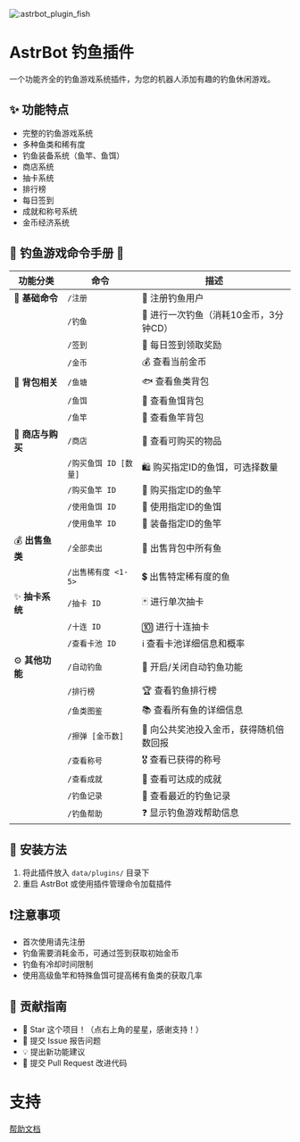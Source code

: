 ![:astrbot_plugin_fish](https://count.getloli.com/@:astrbot_plugin_fish?theme=capoo-1)

# AstrBot 钓鱼插件

一个功能齐全的钓鱼游戏系统插件，为您的机器人添加有趣的钓鱼休闲游戏。

## ✨ 功能特点

- 完整的钓鱼游戏系统
- 多种鱼类和稀有度
- 钓鱼装备系统（鱼竿、鱼饵）
- 商店系统
- 抽卡系统
- 排行榜
- 每日签到
- 成就和称号系统
- 金币经济系统


## 🎣 钓鱼游戏命令手册 🎣

| 功能分类       | 命令                               | 描述                                                       |
| -------------- | ---------------------------------- | ---------------------------------------------------------- |
| 🌟 **基础命令** | `/注册`                            | 📝 注册钓鱼用户                                              |
|                | `/钓鱼`                            | 🎣 进行一次钓鱼（消耗10金币，3分钟CD）                         |
|                | `/签到`                            | 📅 每日签到领取奖励                                          |
|                | `/金币`                            | 💰 查看当前金币                                              |
| 🎒 **背包相关** | `/鱼塘`                            | 🐟 查看鱼类背包                                              |
|                | `/鱼饵`                            | 🐛 查看鱼饵背包                                              |
|                | `/鱼竿`                            | 🥢 查看鱼竿背包                                              |
| 🛒 **商店与购买** | `/商店`                            | 🏪 查看可购买的物品                                          |
|                | `/购买鱼饵 ID [数量]`              | 🛍️ 购买指定ID的鱼饵，可选择数量                               |
|                | `/购买鱼竿 ID`                     | 🛒 购买指定ID的鱼竿                                          |
|                | `/使用鱼饵 ID`                     | 🎣 使用指定ID的鱼饵                                          |
|                | `/使用鱼竿 ID`                     | 🎣 装备指定ID的鱼竿                                          |
| 💰 **出售鱼类** | `/全部卖出`                        | 💸 出售背包中所有鱼                                          |
|                | `/出售稀有度 <1-5>`               | 💲 出售特定稀有度的鱼                                        |
| ✨ **抽卡系统** | `/抽卡 ID`                         | 🃏 进行单次抽卡                                              |
|                | `/十连 ID`                         | 🔟 进行十连抽卡                                              |
|                | `/查看卡池 ID`                     | ℹ️ 查看卡池详细信息和概率                                    |
| ⚙️ **其他功能** | `/自动钓鱼`                        | 🤖 开启/关闭自动钓鱼功能                                     |
|                | `/排行榜`                        | 🏆 查看钓鱼排行榜                                            |
|                | `/鱼类图鉴`                        | 📚 查看所有鱼的详细信息                                      |
|                | `/擦弹 [金币数]`                   | 🎯 向公共奖池投入金币，获得随机倍数回报                        |
|                | `/查看称号`                        | 🎖️ 查看已获得的称号                                          |
|                | `/查看成就`                        | 🎉 查看可达成的成就                                          |
|                | `/钓鱼记录`                        | 📜 查看最近的钓鱼记录                                        |
|                | `/钓鱼帮助`                        | ❓ 显示钓鱼游戏帮助信息                                      |


## 🔧 安装方法

1. 将此插件放入 `data/plugins/` 目录下
2. 重启 AstrBot 或使用插件管理命令加载插件

## ❗注意事项

- 首次使用请先注册
- 钓鱼需要消耗金币，可通过签到获取初始金币
- 钓鱼有冷却时间限制
- 使用高级鱼竿和特殊鱼饵可提高稀有鱼类的获取几率

## 👥 贡献指南

- 🌟 Star 这个项目！（点右上角的星星，感谢支持！）
- 🐛 提交 Issue 报告问题
- 💡 提出新功能建议
- 🔧 提交 Pull Request 改进代码

# 支持

[帮助文档](https://astrbot.app)

